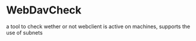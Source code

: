 # WebDavCheck
a tool to check wether or not webclient is active on machines, supports the use of subnets 
